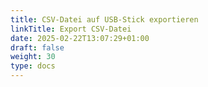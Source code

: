 ```yaml
---
title: CSV-Datei auf USB-Stick exportieren
linkTitle: Export CSV-Datei
date: 2025-02-22T13:07:29+01:00
draft: false
weight: 30
type: docs
---
```


